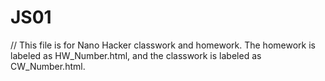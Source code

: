 # JS01
// This file is for Nano Hacker classwork and homework. The homework is labeled as HW_Number.html, and the classwork is labeled as CW_Number.html.
